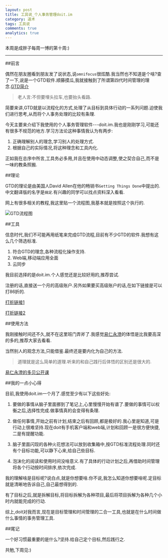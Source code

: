 ```yaml
---
layout: post
title: 工具说_个人事务管理doit.im
category: 道术
tags: 工具说
comments: true
analytics: true
---
```


本周是成胖子每周一博的第十周:)

---

##前言

偶然在朋友圈看到朋友发了说状态,说`omnifocus`很炫酷.我当然也不知道是个啥?查了一下,说是一个GTD软件.顺藤摸瓜,我就接触到了所谓第四代时间管理的理念.[GTD简介](https://en.wikipedia.org/wiki/Getting_Things_Done)

>老人言:不但要埋头拉车,也要抬头看路.

简要来讲,GTD就是以流程化的方式,处理了从目标到具体行动的一系列问题.迫使我们进行思考,从而将个人事务处理的比较有条理.

今天主要来介绍下我使用的个人事务管理软件---doit.im.我也是刚刚学习,可能还有很多不规范的地方.学习方法论这种事情我认为有两步:

1. 正确理解别人的理念,学习别人的处理方式.
2. 根据自己的实际情况,将这种理念和工具内化.

正如我在总序中所言,工具务必多用,并且在使用中动态调整,使之契合自己,而不是一味的教条照搬.

##理论

GTD的理论是由美国人David Allen在他的畅销书`Getting Things Done`中提出的.中文翻译版的名字是`搞定`.有兴趣的同学可以找点资料深入看看.

网上有很多相关的教程,我这里贴一个流程图,我基本就是按照这个执行的.

![GTD流程图](http://www.mlocn.com/wp-content/uploads/2015/01/o_GTD-CN.jpg)

##工具

信息时代,我们不可能再用纸笔来完成GTD流程,目前有不少GTD的软件.我想有这么几个筛选标准.

1. 符合GTD的理念,各种流程化操作支持.
2. Web端,移动端应用全面
3. 云同步

我目前选择的是doit.im.个人感觉还是比较好用的,推荐尝试.

注册的话,直接送一个月的高级账户.另外如果要买高级账户的话,在如下链接是可以打86折的.

[打折链接1](http://blog.hiddenwangcc.com/)

[打折链接2](http://xbeta.info/doitim.htm)

##使用方法

我刚接触时间还不久,就不在这里班门弄斧了.我感觉[易仁永澄](http://blog.hiddenwangcc.com/)的体悟是比我要高深的多的,推荐大家去看看.

当然别人的观念方法,只能借鉴.最终还是要内化为自己的方法.

>道理就是这么简单的道理.听来的和自己践行后体悟的区别还是很大的.

[易仁永澄的多贝公开课](http://www.duobei.com/course/1680163027;JSESSIONID=fd47cc03-205a-44c6-903b-6f4f29b61191)

##我的一点小心得

目前,我使用doit.im一个月了.感觉至少有以下这些好处:

1. 要做的事情从脑子里面挪到了笔记上,心里慢慢开始有谱了.要做的事情可以权衡之后,选择性完成.做事情真的会变得有条理.

2. 做任何事情,开始之前有计划,结束之后有回顾,都是极好的.我心里是知道,可是行动上很难坚持.现在doit有手机客户端和web端,计划和回顾一是很方便快捷,二是有提醒功能.

3. 脑子里面闪现的各种火花想法可以放到收集箱中,按GTD标准流程处理.同时还有个目标功能,可以静下心来,给自己些目标.

4. 泡沫化的阅读和使用时间没啥意义.有了具体的行动计划之后,再借助时间管理将各个行动按时间排序,依次完成.

我的理解啥是目标呢?说白点,就是你想要啥.你不说,我怎么知道你想要啥呢.定目标就是清晰地告诉自己,自己最想得到的.

有了目标之后,就是拆解目标,将目标拆解为各种项目,最后将项目拆解为各种几个小时内就能完成的行动.

综上,doit对我而言,现在是目标管理和时间管理的二合一工具,也就是在什么时间做什么事情的事务管理工具.

##尾记

一个好习惯最重要的是什么?坚持.给自己定个目标,然后践行之.

共勉,下周见:)

